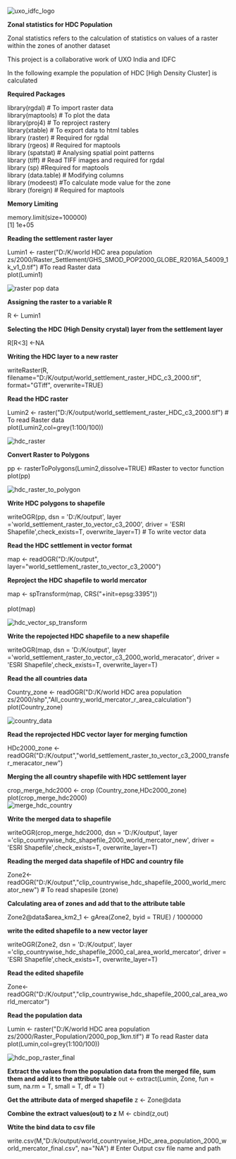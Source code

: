 ![uxo_idfc_logo](https://user-images.githubusercontent.com/23652706/33058226-92f00448-ceb4-11e7-9997-7e0940f5ab1a.jpg)

**Zonal statistics for HDC Population**

Zonal statistics refers to the calculation of statistics on values of a raster within the zones of another dataset

This project is a collaborative work of UXO India and IDFC

In the following example the population of HDC [High Density Cluster] is calculated

**Required Packages**

library(rgdal) # To import raster data<br/> 
library(maptools) # To plot the data<br/> 
library(proj4)  # To reproject rastery<br/> 
library(xtable) # To export data to html tables<br/> 
library (raster) # Required for rgdal<br/> 
library (rgeos) # Required for maptools<br/> 
library (spatstat) # Analysing spatial point patterns<br/> 
library (tiff) # Read TIFF images and required for rgdal<br/> 
library (sp) #Required for maptools<br/> 
library (data.table) # Modifying columns<br/> 
library (modeest) #To calculate mode value for the zone<br/> 
library (foreign) # Required for maptools<br/> 

**Memory Limiting**

memory.limit(size=100000)<br/> 
[1] 1e+05<br/> 

**Reading the settlement raster layer**

Lumin1 <- raster("D:/K/world HDC area population zs/2000/Raster_Settlement/GHS_SMOD_POP2000_GLOBE_R2016A_54009_1k_v1_0.tif") #To read Raster data<br/> 
plot(Lumin1)<br/> 

![raster pop data](https://user-images.githubusercontent.com/23652706/33063048-49ed900e-cec7-11e7-8c09-5d3e794ad7d3.jpg)

**Assigning the raster to a variable R**

R <- Lumin1<br/> 

**Selecting the HDC (High Density crystal) layer from the settlement layer**

R[R<3] <-NA<br/> 

**Writing the HDC layer to a new raster**

writeRaster(R, filename="D:/K/output/world_settlement_raster_HDC_c3_2000.tif", format="GTiff", overwrite=TRUE)<br/> 

**Read the HDC raster**

Lumin2 <- raster("D:/K/output/world_settlement_raster_HDC_c3_2000.tif") # To read Raster data<br/> 
plot(Lumin2,col=grey(1:100/100))<br/> 

![hdc_raster](https://user-images.githubusercontent.com/23652706/33063196-c8902188-cec7-11e7-8c1c-fbd9ac508896.jpg)

**Convert Raster to Polygons**

pp <- rasterToPolygons(Lumin2,dissolve=TRUE) #Raster to vector function<br/> 
plot(pp)<br/> 

![hdc_raster_to_polygon](https://user-images.githubusercontent.com/23652706/33063452-83d3d0e8-cec8-11e7-8780-1c71af8d4872.jpg)

**Write HDC polygons to shapefile**

writeOGR(pp, dsn = 'D:/K/output', layer ='world_settlement_raster_to_vector_c3_2000', driver = 'ESRI Shapefile',check_exists=T, overwrite_layer=T) # To write vector data<br/> 

**Read the HDC settlement in vector format**

map <- readOGR("D:/K/output", layer="world_settlement_raster_to_vector_c3_2000")<br/> 

**Reproject the HDC shapefile to world mercator**

map <- spTransform(map, CRS("+init=epsg:3395"))<br/>  
plot(map)<br/> 

![hdc_vector_sp_transform](https://user-images.githubusercontent.com/23652706/33063601-f01c25d4-cec8-11e7-859d-d7ddfb4354aa.jpg)

**Write the repojected HDC shapefile to a new shapefile**

writeOGR(map, dsn = 'D:/K/output', layer ='world_settlement_raster_to_vector_c3_2000_world_meracator', driver = 'ESRI Shapefile',check_exists=T, overwrite_layer=T)<br/> 

**Read the all countries data**

Country_zone <- readOGR("D:/K/world HDC area population zs/2000/shp","All_country_world_mercator_r_area_calculation")
plot(Country_zone)<br/> 

![country_data](https://user-images.githubusercontent.com/23652706/33063799-8ed10abe-cec9-11e7-9ff5-e4614164d902.jpg)

**Read the reprojected HDC vector layer for merging fumction**

HDc2000_zone <- readOGR("D:/K/output","world_settlement_raster_to_vector_c3_2000_transfer_meracator_new")<br/> 

**Merging the all country shapefile with HDC settlement layer**

crop_merge_hdc2000 <- crop (Country_zone,HDc2000_zone)<br/> 
plot(crop_merge_hdc2000)<br/> 
![merge_hdc_country](https://user-images.githubusercontent.com/23652706/33063952-28fb7de0-ceca-11e7-8d0f-562a42eee35e.jpg)

**Write the merged data to shapefile**

writeOGR(crop_merge_hdc2000, dsn = 'D:/K/output', layer ='clip_countrywise_hdc_shapefile_2000_world_mercator_new', driver = 'ESRI Shapefile',check_exists=T, overwrite_layer=T)<br/> 

**Reading the merged data shapefile of HDC and country file**

Zone2<-readOGR("D:/K/output","clip_countrywise_hdc_shapefile_2000_world_mercator_new") # To read shapesile (zone)<br/> 

**Calculating area of zones and add that to the attribute table**

Zone2@data$area_km2_1 <- gArea(Zone2, byid = TRUE) / 1000000<br/> 

**write the edited shapefile to a new vector layer**

writeOGR(Zone2, dsn = 'D:/K/output', layer ='clip_countrywise_hdc_shapefile_2000_cal_area_world_mercator', driver = 'ESRI Shapefile',check_exists=T, overwrite_layer=T)<br/> 

**Read the edited shapefile**

Zone<-readOGR("D:/K/output","clip_countrywise_hdc_shapefile_2000_cal_area_world_mercator")<br/> 

**Read the population data**

Lumin <- raster("D:/K/world HDC area population zs/2000/Raster_Population/2000_pop_1km.tif") # To read Raster data
plot(Lumin,col=grey(1:100/100))<br/> 

![hdc_pop_raster_final](https://user-images.githubusercontent.com/23652706/33064180-d7063e16-ceca-11e7-91a8-e47da5471c13.jpg)

**Extract the values from the population data from the merged file, sum them and add it to the attribute table**
out <- extract(Lumin, Zone, fun = sum, na.rm = T, small = T, df = T)<br/> 

**Get the attribute data of merged shapefile**
z <- Zone@data<br/> 

**Combine the extract values(out) to z**
M <- cbind(z,out)<br/> 

**Wtite the bind data to csv file**

write.csv(M,"D:/k/output/world_countrywise_HDc_area_population_2000_world_mercator_final.csv", na="NA") # Enter Output csv file name and path<br/> 
